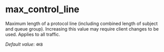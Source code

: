 # max_control_line

Maximum length of a protocol line (including combined length of subject and queue group). Increasing this value may require client changes to be used. Applies to all traffic.

*Default value*: `4KB`

